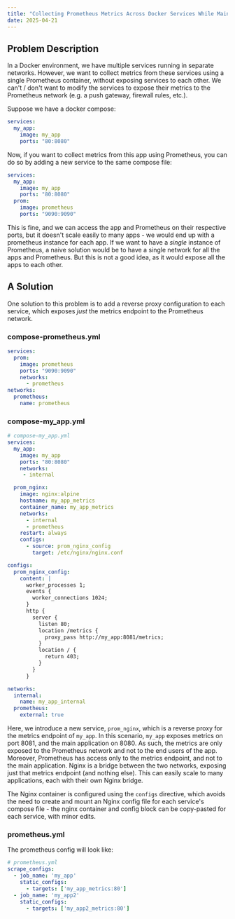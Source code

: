 ```yaml
---
title: "Collecting Prometheus Metrics Across Docker Services While Maintaining Network Separation"
date: 2025-04-21
---
```


## Problem Description

In a Docker environment, we have multiple services running in separate networks.
However, we want to collect metrics from these services using a single Prometheus container, without exposing services to each other.
We can't / don't want to modify the services to expose their metrics to the Prometheus network (e.g. a push gateway, firewall rules, etc.).

Suppose we have a docker compose:

```yaml
services:
  my_app:
    image: my_app
    ports: "80:8080"
```

Now, if you want to collect metrics from this app using Prometheus, you can do so by adding a new service to the same compose file:

```yaml
services:
  my_app:
    image: my_app
    ports: "80:8080"
  prom:
    image: prometheus
    ports: "9090:9090"
```

This is fine, and we can access the app and Prometheus on their respective ports, but it doesn't scale easily to many apps - we would end up with a prometheus instance for each app.
If we want to have a _single_ instance of Prometheus, a naive solution would be to have a single network for all the apps and Prometheus.
But this is not a good idea, as it would expose all the apps to each other.

## A Solution

One solution to this problem is to add a reverse proxy configuration to each service, which exposes _just_ the metrics endpoint to the Prometheus network.

### compose-prometheus.yml

```yaml
services:
  prom:
    image: prometheus
    ports: "9090:9090"
    networks:
      - prometheus
networks:
  prometheus:
    name: prometheus
```

### compose-my_app.yml

```yaml
# compose-my_app.yml
services:
  my_app:
    image: my_app
    ports: "80:8080"
    networks:
     - internal

  prom_nginx:
    image: nginx:alpine
    hostname: my_app_metrics
    container_name: my_app_metrics
    networks:
      - internal
      - prometheus
    restart: always
    configs:
      - source: prom_nginx_config
        target: /etc/nginx/nginx.conf

configs:
  prom_nginx_config:
    content: |
      worker_processes 1;
      events {
        worker_connections 1024;
      }
      http {
        server {
          listen 80;
          location /metrics {
            proxy_pass http://my_app:8081/metrics;
          }
          location / {
            return 403;
          }
        }
      }

networks:
  internal:
    name: my_app_internal
  prometheus:
    external: true
```

Here, we introduce a new service, `prom_nginx`, which is a reverse proxy for the metrics endpoint of `my_app`.
In this scenario, `my_app` exposes metrics on port 8081, and the main application on 8080.
As such, the metrics are only exposed to the Prometheus network and not to the end users of the app.
Moreover, Prometheus has access only to the metrics endpoint, and not to the main application.
Nginx is a bridge between the two networks, exposing just that metrics endpoint (and nothing else).
This can easily scale to many applications, each with their own Nginx bridge.

The Nginx container is configured using the `configs` directive, which avoids the need to create and mount an Nginx config file for each service's compose file - the nginx container and config block can be copy-pasted for each service, with minor edits.

### prometheus.yml

The prometheus config will look like:

```yaml
# prometheus.yml
scrape_configs:
  - job_name: 'my_app'
    static_configs:
      - targets: ['my_app_metrics:80']
  - job_name: 'my_app2'
    static_configs:
      - targets: ['my_app2_metrics:80']
```
